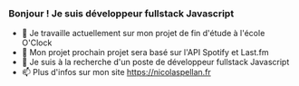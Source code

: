 ### Bonjour ! Je suis développeur fullstack Javascript

- 🔭 Je travaille actuellement sur mon projet de fin d'étude à l'école O'Clock
- 🌱 Mon projet prochain projet sera basé sur l'API Spotify et Last.fm
- 👯 Je suis à la recherche d'un poste de développeur fullstack Javascript
- 📫 Plus d'infos sur mon site https://nicolaspellan.fr

